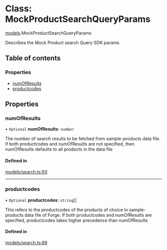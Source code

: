 # Class: MockProductSearchQueryParams

[models](../wiki/models).MockProductSearchQueryParams

Describes the Mock Product search Query SDK params

## Table of contents

### Properties

- [numOfResults](../wiki/models.MockProductSearchQueryParams#numofresults)
- [productcodes](../wiki/models.MockProductSearchQueryParams#productcodes)

## Properties

### numOfResults

• `Optional` **numOfResults**: `number`

The number of search results to be fetched from sample-products data file. If both productcodes and numOfResults are not specified, then numOfResults defaults to all products in the data file

#### Defined in

[models/search.ts:93](https://gitlab.com/baliganikhil/blackmirror-sdk/-/blob/349365c/src/models/search.ts#L93)

___

### productcodes

• `Optional` **productcodes**: `string`[]

This refers to the productcodes of the products of choice in sample-products data file of Forge. If both productcodes and numOfResults are specified, productcodes takes higher precedence than numOfResults

#### Defined in

[models/search.ts:89](https://gitlab.com/baliganikhil/blackmirror-sdk/-/blob/349365c/src/models/search.ts#L89)
